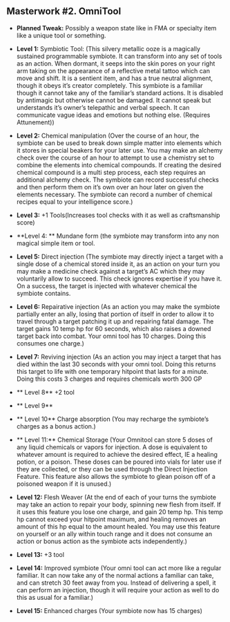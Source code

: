 ## Masterwork #2. OmniTool

-   **Planned Tweak:** Possibly a weapon state like in FMA or specialty item like a unique tool or something. 
   
-   **Level 1:** Symbiotic Tool: (This silvery metallic ooze is a magically sustained programmable symbiote. It can transform into any set of tools as an action. When dormant, it seeps into the skin pores on your right arm taking on the appearance of a reflective metal tattoo which can move and shift. It is a sentient item, and has a true neutral alignment, though it obeys it’s creator completely. This symbiote is a familiar though it cannot take any of the familiar’s standard actions. It is disabled by antimagic but otherwise cannot be damaged. It cannot speak but understands it’s owner’s telepathic and verbal speech. It can communicate vague ideas and emotions but nothing else. (Requires Attunement))
    
-   **Level 2:** Chemical manipulation (Over the course of an hour, the symbiote can be used to break down simple matter into elements which it stores in special beakers for your later use. You may make an alchemy check over the course of an hour to attempt to use a chemistry set to combine the elements into chemical compounds. If creating the desired chemical compound is a multi step process, each step requires an additional alchemy check. The symbiote can record successful checks and then perform them on it’s own over an hour later on given the elements necessary. The symbiote can record a number of chemical recipes equal to your intelligence score.)
    
-   **Level 3:** +1 Tools(Increases tool checks with it as well as craftsmanship score)
    
-   **Level 4: ** Mundane form (the symbiote may transform into any non magical simple item or tool. 
    
-   **Level 5:** Direct injection (The symbiote may directly inject a target with a single dose of a chemical stored inside it, as an action on your turn you may make a medicine check against a target’s AC which they may voluntarily allow to succeed. This check ignores expertise if you have it. On a success, the target is injected with whatever chemical the symbiote contains.
    
-   **Level 6:** Repairative injection (As an action you may make the symbiote partially enter an ally, losing that portion of itself in order to allow it to travel through a target patching it up and repairing fatal damage. The target gains 10 temp hp for 60 seconds, which also raises a downed target back into combat. Your omni tool has 10 charges. Doing this consumes one charge.)
    
-   **Level 7:** Reviving injection (As an action you may inject a target that has died within the last 30 seconds with your omni tool. Doing this returns this target to life with one temporary hitpoint that lasts for a minute. Doing this costs 3 charges and requires chemicals worth 300 GP
    
-  ** Level 8**  +2 tool
    
-  ** Level 9**  
    
-  ** Level 10**  Charge absorption (You may recharge the symbiote’s charges as a bonus action.)
    
-  ** Level 11:** Chemical Storage (Your Omnitool can store 5 doses of any liquid chemicals or vapors for injection. A dose is equivalent to whatever amount is required to achieve the desired effect, IE a healing potion, or a poison. These doses can be poured into vials for later use if they are collected, or they can be used through the Direct Injection Feature. This feature also allows the symbiote to glean poison off of a poisoned weapon if it is unused.)
    
-   **Level 12:** Flesh Weaver (At the end of each of your turns the symbiote may take an action to repair your body, spinning new flesh from itself. If it uses this feature you lose one charge, and gain 20 temp hp. This temp hp cannot exceed your hitpoint maximum, and healing removes an amount of this hp equal to the amount healed. You may use this feature on yourself or an ally within touch range and it does not consume an action or bonus action as the symbiote acts independently.)
    
-   **Level 13:** +3 tool
    
-   **Level 14:** Improved symbiote (Your omni tool can act more like a regular familiar. It can now take any of the normal actions a familiar can take, and can stretch 30 feet away from you. Instead of delivering a spell, it can perform an injection, though it will require your action as well to do this as usual for a familiar.)
    
-   **Level 15:** Enhanced charges (Your symbiote now has 15 charges)